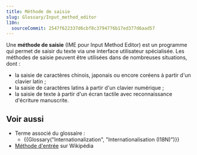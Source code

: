 ```yaml
---
title: Méthode de saisie
slug: Glossary/Input_method_editor
l10n:
  sourceCommit: 2547f622337d6cbf8c3794776b17ed377d6aad57
---
```


Une **méthode de saisie** (IME pour Input Method Editor) est un programme qui permet de saisir du texte via une interface utilisateur spécialisée. Les méthodes de saisie peuvent être utilisées dans de nombreuses situations, dont&nbsp;:

- la saisie de caractères chinois, japonais ou encore coréens à partir d'un clavier latin&nbsp;;
- la saisie de caractères latins à partir d'un clavier numérique&nbsp;;
- la saisie de texte à partir d'un écran tactile avec reconnaissance d'écriture manuscrite.

## Voir aussi

- Terme associé du glossaire&nbsp;:
  - {{Glossary("Internationalization", "Internationalisation (I18N)")}}
- [Méthode d'entrée](https://fr.wikipedia.org/wiki/Méthode_d'entrée) sur Wikipédia
